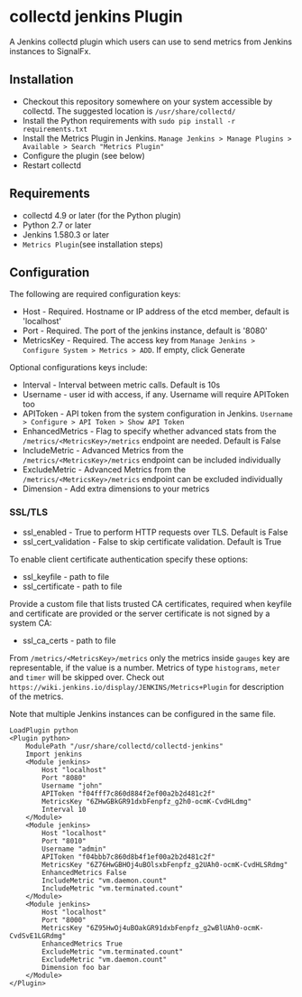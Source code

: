 # collectd jenkins Plugin

A Jenkins collectd plugin which users can use to send metrics from Jenkins instances to SignalFx.

## Installation

* Checkout this repository somewhere on your system accessible by collectd. The suggested location is `/usr/share/collectd/`
* Install the Python requirements with `sudo pip install -r requirements.txt`
* Install the Metrics Plugin in Jenkins. `Manage Jenkins > Manage Plugins > Available > Search "Metrics Plugin"`
* Configure the plugin (see below)
* Restart collectd

## Requirements

* collectd 4.9 or later (for the Python plugin)
* Python 2.7 or later
* Jenkins 1.580.3 or later
* `Metrics Plugin`(see installation steps)

## Configuration

The following are required configuration keys:

* Host - Required. Hostname or IP address of the etcd member, default is 'localhost'
* Port - Required. The port of the jenkins instance, default is '8080'
* MetricsKey - Required. The access key from `Manage Jenkins > Configure System > Metrics > ADD`. If empty, click Generate

Optional configurations keys include:

* Interval - Interval between metric calls. Default is 10s
* Username - user id with access, if any. Username will require APIToken too
* APIToken - API token from the system configuration in Jenkins. `Username > Configure > API Token > Show API Token`
* EnhancedMetrics - Flag to specify whether advanced stats from the `/metrics/<MetricsKey>/metrics` endpoint are needed. Default is False
* IncludeMetric - Advanced Metrics from the `/metrics/<MetricsKey>/metrics` endpoint can be included individually
* ExcludeMetric - Advanced Metrics from the `/metrics/<MetricsKey>/metrics` endpoint can be excluded individually
* Dimension - Add extra dimensions to your metrics

### SSL/TLS

* ssl_enabled - True to perform HTTP requests over TLS. Default is False
* ssl_cert_validation - False to skip certificate validation. Default is True

To enable client certificate authentication specify these options:

* ssl_keyfile - path to file
* ssl_certificate - path to file

Provide a custom file that lists trusted CA certificates, required when keyfile and certificate are provided or the server certificate is not signed by a system CA:

* ssl_ca_certs - path to file

From `/metrics/<MetricsKey>/metrics` only the metrics inside `gauges` key are representable, if the value is a number. Metrics of type `histograms`, `meter` and `timer` will be skipped over. Check out `https://wiki.jenkins.io/display/JENKINS/Metrics+Plugin` for description of the metrics.

Note that multiple Jenkins instances can be configured in the same file.

```
LoadPlugin python
<Plugin python>
    ModulePath "/usr/share/collectd/collectd-jenkins"
    Import jenkins
    <Module jenkins>
        Host "localhost"
        Port "8080"
        Username "john"
        APIToken "f04fff7c860d884f2ef00a2b2d481c2f"
        MetricsKey "6ZHwGBkGR91dxbFenpfz_g2h0-ocmK-CvdHLdmg"
        Interval 10
    </Module>
    <Module jenkins>
        Host "localhost"
        Port "8010"
        Username "admin"
        APIToken "f04bbb7c860d8b4f1ef00a2b2d481c2f"
        MetricsKey "6Z76HwGBHOj4uBOlsxbFenpfz_g2UAh0-ocmK-CvdHLSRdmg"
        EnhancedMetrics False
        IncludeMetric "vm.daemon.count"
        IncludeMetric "vm.terminated.count"
    </Module>
    <Module jenkins>
        Host "localhost"
        Port "8000"
        MetricsKey "6Z95HwOj4uBOakGR91dxbFenpfz_g2wBlUAh0-ocmK-CvdSvE1LGRdmg"
        EnhancedMetrics True
        ExcludeMetric "vm.terminated.count"
        ExcludeMetric "vm.daemon.count"
        Dimension foo bar
    </Module>
</Plugin>
```
